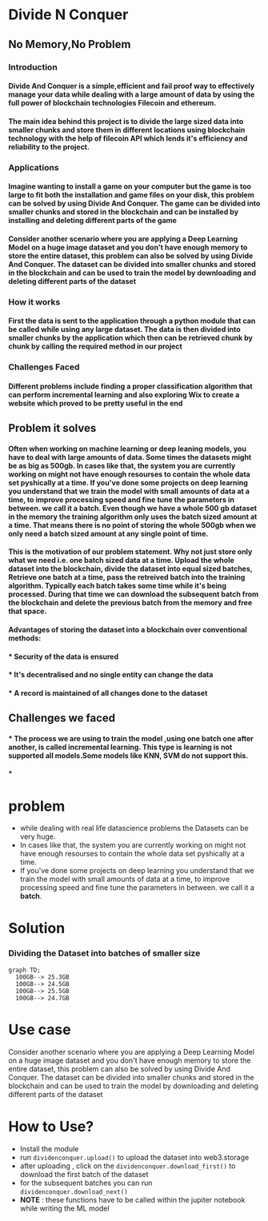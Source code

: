 # Divide N Conquer
## No Memory,No Problem
### Introduction
#### Divide And Conquer is a simple,efficient and fail proof way to effectively manage your data while dealing with a large amount of data by using the full power of blockchain technologies Filecoin and ethereum.
#### The main idea behind this project is to divide the large sized data into smaller chunks and store them in different locations using blockchain technology with the help of filecoin API which lends it's efficiency and reliability to the project.

### Applications
#### Imagine wanting to install a game on your computer but the game is too large to fit both the installation and game files on your disk, this problem can be solved by using Divide And Conquer. The game can be divided into smaller chunks and stored in the blockchain and can be installed by installing and deleting different parts of the game
#### Consider another scenario where you are applying a Deep Learning Model on a huge image dataset and you don't have enough memory to store the entire dataset, this problem can also be solved by using Divide And Conquer. The dataset can be divided into smaller chunks and stored in the blockchain and can be used to train the model by downloading and deleting different parts of the dataset

### How it works
#### First the data is sent to the application through a python module that can be called while using any large dataset. The data is then divided into smaller chunks by the application which then can be retrieved chunk by chunk by calling the required method in our project

### Challenges Faced
#### Different problems include finding a proper classification algorithm that can perform incremental learning and also exploring Wix to create a website which proved to be pretty useful in the end

## Problem it solves
#### Often when working on machine learning or deep leaning models, you have to deal with large amounts of data. Some times the datasets might be as big as 500gb. In cases like that, the system you are currently working on might not have enough resourses to contain the whole data set pyshically at a time. If you've done some projects on deep learning you understand that we train the model with small amounts of data at a time, to improve processing speed and fine tune the parameters in between. we call it a batch. Even though we have a whole 500 gb dataset in the memory the training algorithm only uses the batch sized amount at a time. That means there is no point of storing the whole 500gb when we only need a batch sized amount at any single point of time.

#### This is the motivation of our problem statement. Why not just store only what we need i.e. one batch sized data at a time. Upload the whole dataset into the blockchain, divide the dataset into equal sized batches, Retrieve one batch at a time, pass the retreived batch into the training algorithm. Typically each batch takes some time while it's being processed. During that time we can download the subsequent batch from the blockchain and delete the previous batch from the memory and free that space.

#### Advantages of storing the dataset into a blockchain over conventional methods:
#### * Security of the data is ensured
#### * It's decentralised and no single entity can change the data
#### * A record is maintained of all changes done to the dataset

## Challenges we faced
#### * The process we are using to train the model ,using one batch one after another, is called incremental learning. This type is learning is not supported all models.Some models like KNN, SVM do not support this.
#### * 

# problem
- while dealing with real life datascience problems the Datasets can be very huge.
- In cases like that, the system you are currently working on might not have enough resourses to contain the whole data set pyshically at a time.
- If you've done some projects on deep learning you understand that we train the model with small amounts of data at a time, to improve processing speed and fine tune the parameters in between. we call it a **batch**.

# Solution
### Dividing the Dataset into batches of smaller size
```mermaid
graph TD;
  100GB--> 25.3GB
  100GB--> 24.5GB
  100GB--> 25.5GB
  100GB--> 24.7GB

```


# Use case
Consider another scenario where you are applying a Deep Learning Model on a huge image dataset and you don't have enough memory to store the entire dataset, this problem can also be solved by using Divide And Conquer. The dataset can be divided into smaller chunks and stored in the blockchain and can be used to train the model by downloading and deleting different parts of the dataset

# How to Use?
- Install the module 
- run `dividenconquer.upload()` to upload the dataset into web3.storage
- after uploading , click on the `dividenconquer.download_first()` to download the first batch of the dataset
- for the subsequent batches you can run `dividenconquer.download_next()`
- **NOTE** : these functions have to be called within the jupiter notebook while writing the ML model
